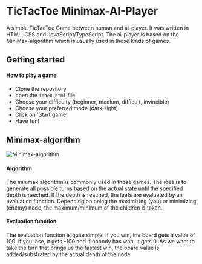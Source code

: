 # TicTacToe Minimax-AI-Player
A simple TicTacToe Game between human and ai-player. It was written in HTML, CSS and JavaScript/TypeScript.
The ai-player is based on the MiniMax-algorithm which is usually used in these kinds of games.

## Getting started
#### How to play a game
* Clone the repository
* open the `index.html` file
* Choose your difficulty (beginner, medium, difficult, invincible)
* Choose your preferred mode (dark, light)
* Click on 'Start game'
* Have fun!

## Minimax-algorithm
![Minimax-algorithm](https://static.javatpoint.com/tutorial/ai/images/mini-max-algorithm-in-ai-step1.png)
#### Algorithm
The minimax algorithm is commonly used in those games. The idea is to generate all possible turns based on the actual state until the specified depth is raeched.
If the depth is reached, the leafs are evaluated by an evaluation function. Depending on being the maximizing (you) or minimizing (enemy) node, the maximum/minimum of the children is taken.

#### Evaluation function
The evaluation function is quite simple. If you win, the board gets a value of 100. If you lose, it gets -100 and if nobody has won, it gets 0.
As we want to take the turn that brings us the fastest win, the board value is added/substrated by the actual depth of the node

